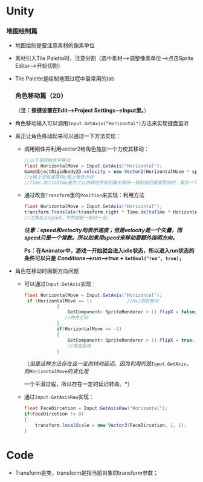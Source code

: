 # Unity

### 					地图绘制篇	

  *   地图绘制是要注意素材的像素单位

  *   素材引入Tile Palette时，注意分割（选中素材—>调整像素单位—>点击Sprite Editor—>开始切割）

  * Tile Palette是绘制地图过程中最常用的tab

    ### 角色移动篇（2D）

    （**注：按键设置在Edit—>Project Settings—>Input里。**）

* 角色移动输入可以调用`Input.GetAxis("Horizontal")`方法来实现键盘监听

* 真正让角色移动起来可以通过一下方法实现：

  * 调用刚体并利用vector2给角色施加一个力使其移动：

    ~~~c#
    //以下是控制水平移动
    float HorizontalMove = Input.GetAxis("Horizontal");
    GameObjectRigidbody2D.velocity = new Vector2(HorizontalMove * speed * Time.deltaTime, GameObjectRigidbody2D.velocity.y);
    //y轴上没有速度则y轴上角色不动
    //Time.deltaTime是为了让游戏在所有机器中保持一致的运行速度而加的；表示一个物理时钟的时间变化量
    ~~~

    

  * 通过改变`Transform`里的`Position`来实现：利用方法

    ```c#
    float HorizontalMove = Input.GetAxis("Horizontal");
    transform.Translate(transform.right * Time.deltaTime * HorizontalMove*speed);
    //注意加上speed，不然就是一帧动一点）
    ```

    

    ***注意：speed和velocity均表示速度；但是velocity是一个矢量，而speed只是一个常数。所以如果用speed来移动要额外指明方向。***

    **Ps：在Animator中，游戏一开始就会进入idle状态，所以进入run状态的条件可以只是 *Conditions—>run—>true*  +  `SetBool("run", true);`**

    

* 角色在移动时面朝方向问题

   * 可以通过`Input.GetAxis`实现：

     ~~~ c#
     float HorizontalMove = Input.GetAxis("Horizontal");
      if (HorizontalMove == 1)             //h=1则右移动
                 {
                     GetComponent< SpriteRenderer > ().flipX = false;            
          			//角色正向
                 }
                 if(HorizontalMove == -1)
                 {
                     GetComponent< SpriteRenderer > ().flipX = true;             
                     //角色反向
                 }
     ~~~

     （*但是这种方法存在这一定的转向延迟。因为利用的是`Input.GetAxis`，则`HorizontalMove`的变化是*

     一个平滑过程，所以存在一定的延迟转向。*）

  * 通过`Input.GetAxisRaw`实现：

    ~~~c#
    float FaceDircetion = Input.GetAxisRaw("Horizontal");
    if(FaceDircetion != 0)
    {
        transform.localScale = new Vector3(FaceDircetion, 1, 1);
    }
    ~~~

    

  







# Code

* Transform是类，transform是指当前对象的transform参数；
